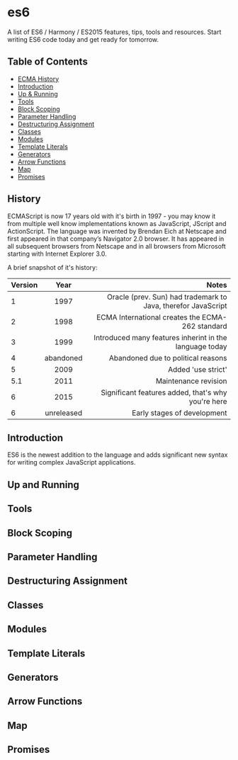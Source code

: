 # es6
A list of ES6 / Harmony / ES2015 features, tips, tools and resources. Start writing ES6 code today and get ready for tomorrow.

## Table of Contents
* [ECMA History](#history)
* [Introduction](#introduction)
* [Up & Running](#up-and-running)
* [Tools](#tools)
* [Block Scoping](#block-scoping)
* [Parameter Handling](#paramater-handling)
* [Destructuring Assignment](#destructuring-assignment)
* [Classes](#classes)
* [Modules](#modules)
* [Template Literals](#template-literals)
* [Generators](#generators)
* [Arrow Functions](#arrow-functions)
* [Map](#map)
* [Promises](#promises)

## History
ECMAScript is now 17 years old with it's birth in 1997 - you may know it from multiple well know implementations known as JavaScript, JScript and ActionScript. The language was invented by Brendan Eich at Netscape and first appeared in that company’s Navigator 2.0 browser. It has appeared in all subsequent browsers from Netscape and in all browsers from Microsoft starting with Internet Explorer 3.0. 

A brief snapshot of it's history:

| Version  | Year          | Notes                                                                   |
| -------- |:-------------:| -----------------------------------------------------------------------:|
| 1        | 1997          |      Oracle (prev. Sun) had trademark to Java, therefor JavaScript      |
| 2        | 1998          |      ECMA International creates the ECMA-262 standard                   |
| 3        | 1999          |      Introduced many features inherint in the language today            |
| 4        | abandoned     |      Abandoned due to political reasons                                 |
| 5        | 2009          |      Added 'use strict'                                                 |
| 5.1      | 2011          |      Maintenance revision                                               |
| 6        | 2015          |      Significant features added, that's why you're here                 |
| 6        | unreleased    |      Early stages of development                                        |

## Introduction
ES6 is the newest addition to the language and adds significant new syntax for writing complex JavaScript applications.

## Up and Running

## Tools

## Block Scoping

## Parameter Handling

## Destructuring Assignment

## Classes

## Modules

## Template Literals

## Generators

## Arrow Functions

## Map

## Promises
